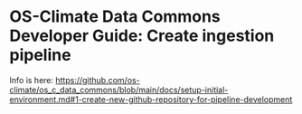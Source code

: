 # OS-Climate Data Commons Developer Guide: Create ingestion pipeline

Info is here: https://github.com/os-climate/os_c_data_commons/blob/main/docs/setup-initial-environment.md#1-create-new-github-repository-for-pipeline-development

